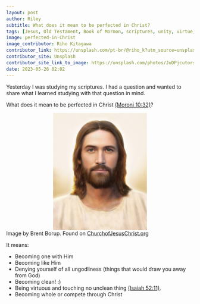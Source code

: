 ```yaml
---
layout: post
author: Riley
subtitle: What does it mean to be perfected in Christ?
tags: [Jesus, Old Testament, Book of Mormon, scriptures, unity, virtue, your potential]
image: perfected-in-Christ
image_contributor: Riho Kitagawa
contributor_link: https://unsplash.com/pt-br/@riho_k?utm_source=unsplash&utm_medium=referral&utm_content=creditCopyText
contributor_site: Unsplash
contributor_site_link_to_image: https://unsplash.com/photos/JuDPjcutors?utm_source=unsplash&utm_medium=referral&utm_content=creditCopyText
date: 2023-05-26 02:02
---
```


Yesterday I was studying my scriptures. I had a question and wanted to share what I learned studying with that question in mind.

What does it mean to be perfected in Christ [(Moroni 10:32)](https://www.churchofjesuschrist.org/study/scriptures/bofm/moro/10?id=p32&lang=eng#p32)?

<img class="img-fluid" width="50%" style="display:block;margin-left:auto;margin-right:auto;" src="/assets/images/posts/light_of_the_world_jesus_christ.jpeg" alt="Light of the World, by Brent Borup, A close-up of Jesus on a white background, light on the background in a circle originating behind His head">
<span class="caption text-muted">Image by Brent Borup. Found on <a href="https://www.churchofjesuschrist.org/media/image/light-of-the-world-jesus-christ-3cf7b89?lang=eng">ChurchofJesusChrist.org</a></span>

It means:
- Becoming one with Him
- Becoming like Him
- Denying yourself of all ungodliness (things that would draw you away from God)
- Becoming clean! :)
- Being virtuous and touching no unclean thing [(Isaiah 52:11)](https://www.churchofjesuschrist.org/study/scriptures/ot/isa/52?id=p11&lang=eng#p11).
- Becoming whole or compete through Christ
